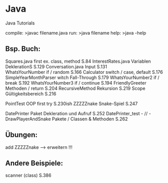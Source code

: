 # Java
Java Tutorials


compile:	>javac filename.java
run:		>java filename
help:		>java -help


Bsp. Buch:
------------------------------------------------------------------------------------------
Squares.java				first ex. class, method			S.84 
InterestRates.java 			Variablen DeklerationS			S.129
Conversation.java			Input 							S.131 	
WhatsYourNumber				if / random						S.166
Calculator					switch / case, default			S.176
SimpleYearMonthParser		witch Fall-Through				S.179
WhatsYourNumber2			if / break						S.192
WhatsYourNumber3			if / continue					S.194
FriendlyGreeter				Methoden / return				S.204
RecursiveMethod				Rekursion						S.219
Scope						Gültigkeitsbereich 				S.216


PointTest 					OOP first try 					S.230ish
ZZZZZnake					Snake-Spiel						S.247

DatePrinter					Paket Dekleration und Aufruf	S.252
DatePrinter_test			- // -
DrawPlayerAndSnake			Pakete / Classen & Methoden		S.262




Übungen:
------------------------------------------------------------------------------------------
add ZZZZZnake 				--> erweitern !!!


Andere Beispiele:
------------------------------------------------------------------------------------------
scanner (class)			S.386
